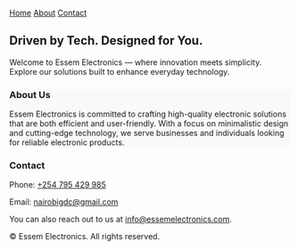  <a href="#home">Home</a>
      <a href="#about">About</a>
      <a href="#contact">Contact</a>
    </nav>
  </header>  <!-- Home Section -->  <section id="home" class="text-center">
    <h2>Driven by Tech. Designed for You.</h2>
    <p class="text-gray max-width">Welcome to Essem Electronics — where innovation meets simplicity. Explore our solutions built to enhance everyday technology.</p>
  </section>  <!-- About Section -->  <section id="about" style="background-color:#f9f9f9">
    <h3>About Us</h3>
    <p class="text-gray max-width">Essem Electronics is committed to crafting high-quality electronic solutions that are both efficient and user-friendly. With a focus on minimalistic design and cutting-edge technology, we serve businesses and individuals looking for reliable electronic products.</p>
  </section>  <!-- Contact Section -->  <section id="contact">
    <h3>Contact</h3>
    <p class="text-gray">Phone: <a href="tel:+254795429985">+254 795 429 985</a></p>
    <p class="text-gray">Email: <a href="mailto:nairobigdc@gmail.com">nairobigdc@gmail.com</a></p>
    <p class="text-gray">You can also reach out to us at <a href="mailto:info@essemelectronics.com">info@essemelectronics.com</a>.</p>
  </section>  <!-- Footer -->  <footer>
    &copy; <span id="year"></span> Essem Electronics. All rights reserved.
  </footer>  <script>
    document.getElementById("year").textContent = new Date().getFullYear();
  </script></body>
</html>
